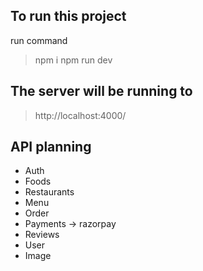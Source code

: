 ## To run this project
run command
> npm i
> npm run dev

## The server will be running to 
> http://localhost:4000/


## API planning

- Auth
- Foods
- Restaurants
- Menu
- Order
- Payments -> razorpay
- Reviews
- User
- Image